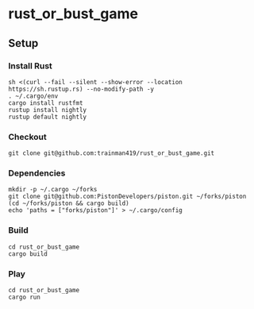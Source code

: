 # rust_or_bust_game

## Setup

### Install Rust

```
sh <(curl --fail --silent --show-error --location https://sh.rustup.rs) --no-modify-path -y
. ~/.cargo/env
cargo install rustfmt
rustup install nightly
rustup default nightly
```

### Checkout

```
git clone git@github.com:trainman419/rust_or_bust_game.git
```

### Dependencies

```
mkdir -p ~/.cargo ~/forks
git clone git@github.com:PistonDevelopers/piston.git ~/forks/piston
(cd ~/forks/piston && cargo build)
echo 'paths = ["forks/piston"]' > ~/.cargo/config
```

### Build

```
cd rust_or_bust_game
cargo build
```

### Play

```
cd rust_or_bust_game
cargo run
```
